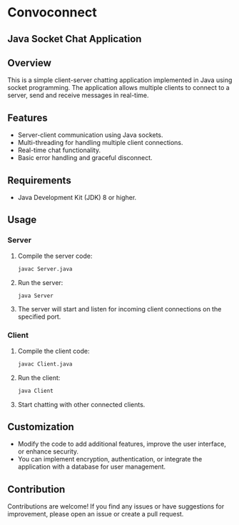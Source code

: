 # Convoconnect
## Java Socket Chat Application

## Overview

This is a simple client-server chatting application implemented in Java using socket programming. The application allows multiple clients to connect to a server, send and receive messages in real-time.

## Features

- Server-client communication using Java sockets.
- Multi-threading for handling multiple client connections.
- Real-time chat functionality.
- Basic error handling and graceful disconnect.

## Requirements

- Java Development Kit (JDK) 8 or higher.

## Usage

### Server

1. Compile the server code:

   ```bash
   javac Server.java
   ```

2. Run the server:

   ```bash
   java Server
   ```

3. The server will start and listen for incoming client connections on the specified port.

### Client

1. Compile the client code:

   ```bash
   javac Client.java
   ```

2. Run the client:

   ```bash
   java Client
   ```

3. Start chatting with other connected clients.

## Customization

- Modify the code to add additional features, improve the user interface, or enhance security.
- You can implement encryption, authentication, or integrate the application with a database for user management.

## Contribution

Contributions are welcome! If you find any issues or have suggestions for improvement, please open an issue or create a pull request.

